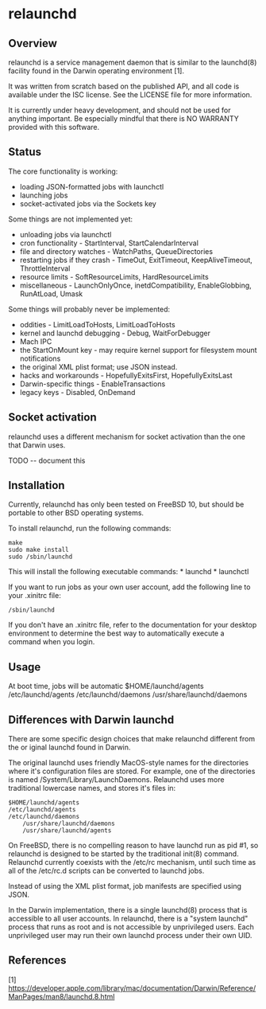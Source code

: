 # relaunchd

## Overview 

relaunchd is a service management daemon that is similar to the launchd(8) facility
found in the Darwin operating environment [1].

It was written from scratch based on the published API, and all code is available
under the ISC license. See the LICENSE file for more information.

It is currently under heavy development, and should not be used for anything important.
Be especially mindful that there is NO WARRANTY provided with this software.

## Status

The core functionality is working:
* loading JSON-formatted jobs with launchctl
* launching jobs
* socket-activated jobs via the Sockets key

Some things are not implemented yet:
* unloading jobs via launchctl
* cron functionality - StartInterval, StartCalendarInterval
* file and directory watches - WatchPaths, QueueDirectories
* restarting jobs if they crash - TimeOut, ExitTimeout, KeepAliveTimeout, ThrottleInterval
* resource limits - SoftResourceLimits, HardResourceLimits
* miscellaneous - LaunchOnlyOnce, inetdCompatibility, EnableGlobbing, RunAtLoad, Umask

Some things will probably never be implemented:
* oddities - LimitLoadToHosts, LimitLoadToHosts
* kernel and launchd debugging - Debug, WaitForDebugger
* Mach IPC
* the StartOnMount key - may require kernel support for filesystem mount notifications
* the original XML plist format; use JSON instead.
* hacks and workarounds - HopefullyExitsFirst, HopefullyExitsLast
* Darwin-specific things - EnableTransactions
* legacy keys - Disabled, OnDemand

## Socket activation

relaunchd uses a different mechanism for socket activation than the one that Darwin uses.

TODO -- document this

## Installation 

Currently, relaunchd has only been tested on FreeBSD 10, but should be portable to other BSD
operating systems. 

To install relaunchd, run the following commands:

	make
	sudo make install
	sudo /sbin/launchd

This will install the following executable commands:
	* launchd
	* launchctl

If you want to run jobs as your own user account, add the following line to your .xinitrc
file:

	/sbin/launchd

If you don't have an .xinitrc file, refer to the documentation for your desktop environment
to determine the best way to automatically execute a command when you login.


## Usage

At boot time, jobs will be automatic
	$HOME/launchd/agents
	/etc/launchd/agents
	/etc/launchd/daemons
        /usr/share/launchd/daemons


## Differences with Darwin launchd

There are some specific design choices that make relaunchd different from the or
iginal launchd found in Darwin.

The original launchd uses friendly MacOS-style names for the directories where it's
configuration files are stored.  For example, one of the directories is 
named /System/Library/LaunchDaemons. Relaunchd uses more traditional lowercase 
names, and stores it's files in:

	$HOME/launchd/agents
	/etc/launchd/agents
	/etc/launchd/daemons
        /usr/share/launchd/daemons
        /usr/share/launchd/agents

On FreeBSD, there is no compelling reason to have launchd run as pid #1, so 
relaunchd is designed to be started by the traditional init(8) command. Relaunchd currently 
coexists with the /etc/rc mechanism, until such time as all of the /etc/rc.d scripts can be converted to launchd jobs.

Instead of using the XML plist format, job manifests are specified using JSON.

In the Darwin implementation, there is a single launchd(8) process that is accessible to all user accounts.
In relaunchd, there is a "system launchd" process that runs as root and is not accessible by unprivileged users. 
Each unprivileged user may run their own launchd process under their own UID.

## References

[1] https://developer.apple.com/library/mac/documentation/Darwin/Reference/ManPages/man8/launchd.8.html

